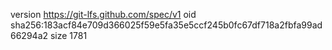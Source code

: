 version https://git-lfs.github.com/spec/v1
oid sha256:183acf84e709d366025f59e5fa35e5ccf245b0fc67df718a2fbfa99ad66294a2
size 1781
